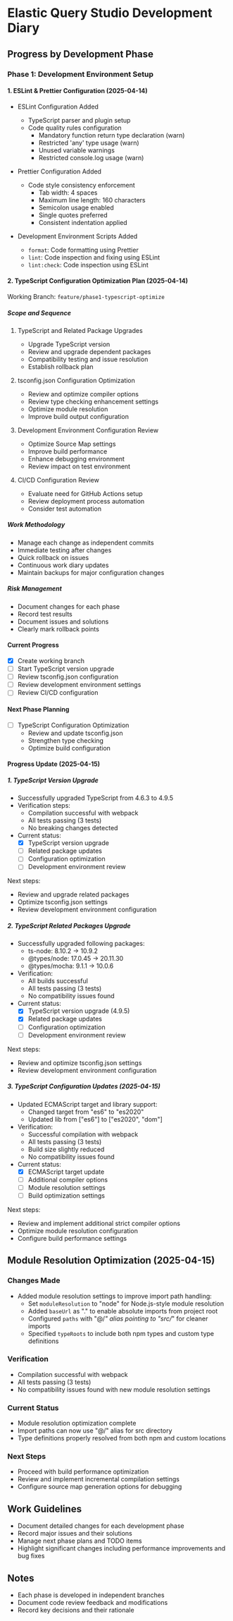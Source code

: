 # Elastic Query Studio Development Diary

## Progress by Development Phase

### Phase 1: Development Environment Setup
#### 1. ESLint & Prettier Configuration (2025-04-14)
- ESLint Configuration Added
  - TypeScript parser and plugin setup
  - Code quality rules configuration
    - Mandatory function return type declaration (warn)
    - Restricted 'any' type usage (warn)
    - Unused variable warnings
    - Restricted console.log usage (warn)

- Prettier Configuration Added
  - Code style consistency enforcement
    - Tab width: 4 spaces
    - Maximum line length: 160 characters
    - Semicolon usage enabled
    - Single quotes preferred
    - Consistent indentation applied

- Development Environment Scripts Added
  - `format`: Code formatting using Prettier
  - `lint`: Code inspection and fixing using ESLint
  - `lint:check`: Code inspection using ESLint

#### 2. TypeScript Configuration Optimization Plan (2025-04-14)
Working Branch: `feature/phase1-typescript-optimize`

##### Scope and Sequence

1. TypeScript and Related Package Upgrades
   - Upgrade TypeScript version
   - Review and upgrade dependent packages
   - Compatibility testing and issue resolution
   - Establish rollback plan

2. tsconfig.json Configuration Optimization
   - Review and optimize compiler options
   - Review type checking enhancement settings
   - Optimize module resolution
   - Improve build output configuration

3. Development Environment Configuration Review
   - Optimize Source Map settings
   - Improve build performance
   - Enhance debugging environment
   - Review impact on test environment

4. CI/CD Configuration Review
   - Evaluate need for GitHub Actions setup
   - Review deployment process automation
   - Consider test automation

##### Work Methodology
- Manage each change as independent commits
- Immediate testing after changes
- Quick rollback on issues
- Continuous work diary updates
- Maintain backups for major configuration changes

##### Risk Management
- Document changes for each phase
- Record test results
- Document issues and solutions
- Clearly mark rollback points

#### Current Progress
- [x] Create working branch
- [ ] Start TypeScript version upgrade
- [ ] Review tsconfig.json configuration
- [ ] Review development environment settings
- [ ] Review CI/CD configuration

#### Next Phase Planning
- [ ] TypeScript Configuration Optimization
  - Review and update tsconfig.json
  - Strengthen type checking
  - Optimize build configuration

#### Progress Update (2025-04-15)
##### 1. TypeScript Version Upgrade
- Successfully upgraded TypeScript from 4.6.3 to 4.9.5
- Verification steps:
  - Compilation successful with webpack
  - All tests passing (3 tests)
  - No breaking changes detected
- Current status:
  - [x] TypeScript version upgrade
  - [ ] Related package updates
  - [ ] Configuration optimization
  - [ ] Development environment review

Next steps:
- Review and upgrade related packages
- Optimize tsconfig.json settings
- Review development environment configuration

##### 2. TypeScript Related Packages Upgrade
- Successfully upgraded following packages:
  - ts-node: 8.10.2 → 10.9.2
  - @types/node: 17.0.45 → 20.11.30
  - @types/mocha: 9.1.1 → 10.0.6
- Verification:
  - All builds successful
  - All tests passing (3 tests)
  - No compatibility issues found
- Current status:
  - [x] TypeScript version upgrade (4.9.5)
  - [x] Related package updates
  - [ ] Configuration optimization
  - [ ] Development environment review

Next steps:
- Review and optimize tsconfig.json settings
- Review development environment configuration

##### 3. TypeScript Configuration Updates (2025-04-15)
- Updated ECMAScript target and library support:
  - Changed target from "es6" to "es2020"
  - Updated lib from ["es6"] to ["es2020", "dom"]
- Verification:
  - Successful compilation with webpack
  - All tests passing (3 tests)
  - Build size slightly reduced
  - No compatibility issues found
- Current status:
  - [x] ECMAScript target update
  - [ ] Additional compiler options
  - [ ] Module resolution settings
  - [ ] Build optimization settings

Next steps:
- Review and implement additional strict compiler options
- Optimize module resolution configuration
- Configure build performance settings

## Module Resolution Optimization (2025-04-15)

### Changes Made
- Added module resolution settings to improve import path handling:
  - Set `moduleResolution` to "node" for Node.js-style module resolution
  - Added `baseUrl` as "." to enable absolute imports from project root
  - Configured `paths` with "@/*" alias pointing to "src/*" for cleaner imports
  - Specified `typeRoots` to include both npm types and custom type definitions

### Verification
- Compilation successful with webpack
- All tests passing (3 tests)
- No compatibility issues found with new module resolution settings

### Current Status
- Module resolution optimization complete
- Import paths can now use "@/" alias for src directory
- Type definitions properly resolved from both npm and custom locations

### Next Steps
- Proceed with build performance optimization
- Review and implement incremental compilation settings
- Configure source map generation options for debugging

## Work Guidelines
- Document detailed changes for each development phase
- Record major issues and their solutions
- Manage next phase plans and TODO items
- Highlight significant changes including performance improvements and bug fixes

## Notes
- Each phase is developed in independent branches
- Document code review feedback and modifications
- Record key decisions and their rationale 